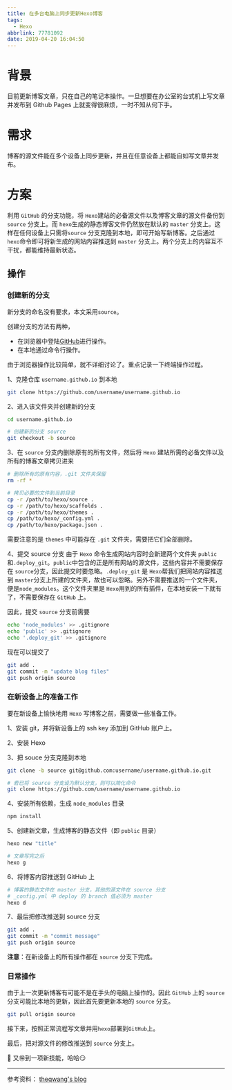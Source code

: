 ```yaml
---
title: 在多台电脑上同步更新Hexo博客
tags:
  - Hexo
abbrlink: 77781092
date: 2019-04-20 16:04:50
---
```


# 背景
目前更新博客文章，只在自己的笔记本操作。一旦想要在办公室的台式机上写文章并发布到
Github Pages 上就变得很麻烦，一时不知从何下手。


# 需求
博客的源文件能在多个设备上同步更新，并且在任意设备上都能自如写文章并发布。

# 方案
利用 `GitHub` 的分支功能，将 `Hexo`建站的必备源文件以及博客文章的源文件备份到 `source` 分支上。而 `hexo`生成的静态博客文件仍然放在默认的 `master` 分支上。这样在任何设备上只需将`source` 分支克隆到本地，即可开始写新博客。之后通过 `hexo`命令即可将新生成的网站内容推送到 `master` 分支上。两个分支上的内容互不干扰，都能维持最新状态。

## 操作

### 创建新的分支
新分支的命名没有要求，本文采用`source`。

创建分支的方法有两种，
- 在浏览器中登陆[GitHub](https://github.com)进行操作。
- 在本地通过命令行操作。

由于浏览器操作比较简单，就不详细讨论了。重点记录一下终端操作过程。

1、克隆仓库 `username.github.io` 到本地
```bash
git clone https://github.com/username/username.github.io
```

2、进入该文件夹并创建新的分支
```bash
cd username.github.io

# 创建新的分支 source
git checkout -b source
```

3、在 `source` 分支内删除原有的所有文件，然后将 `Hexo`
建站所需的必备文件以及所有的博客文章拷贝进来

```bash
# 删除所有的原有内容，.git 文件夹保留
rm -rf *

# 拷贝必要的文件到当前目录
cp -r /path/to/hexo/source .
cp -r /path/to/hexo/scaffolds .
cp -r /path/to/hexo/themes .
cp /path/to/hexo/_config.yml .
cp /path/to/hexo/package.json .
```

需要注意的是 `themes` 中可能存在 `.git` 文件夹，需要把它们全部删除。

4、提交 source 分支
由于 `Hexo` 命令生成网站内容时会新建两个文件夹 `public` 和`.deploy_git`。`public`中包含的正是所有网站的源文件，这些内容并不需要保存在 `source`分支，因此提交时要忽略。`.deploy_git` 是 `Hexo`帮我们把网站内容推送到 `master`分支上所建的文件夹，故也可以忽略。另外不需要推送的一个文件夹，便是`node_modules`。这个文件夹里是 `Hexo`用到的所有插件，在本地安装一下就有了，不需要保存在 `GitHub` 上。

因此，提交 `source` 分支前需要

```bash
echo 'node_modules' >> .gitignore
echo 'public' >> .gitignore
echo '.deploy_git' >> .gitignore
```

现在可以提交了

```bash
git add .
git commit -m "update blog files"
git push origin source
```

### 在新设备上的准备工作
要在新设备上愉快地用 `Hexo` 写博客之前，需要做一些准备工作。

1、安装 git，并将新设备上的 ssh key 添加到 GitHub 账户上。

2、安装 Hexo

3、把 souce 分支克隆到本地

```bash
git clone -b source git@github.com:username/username.github.io.git

# 若已将 source 分支设为默认分支，则可以简化命令
git clone https://github.com/username/username.github.io
```

4、安装所有依赖，生成 `node_modules` 目录
```bash
npm install
```

5、创建新文章，生成博客的静态文件（即 `public` 目录）
```bash
hexo new "title"

# 文章写完之后
hexo g
```

6、将博客内容推送到 GitHub 上
```bash
# 博客的静态文件在 master 分支，其他的源文件在 source 分支
# _config.yml 中 deploy 的 branch 值必须为 master
hexo d
```

7、最后把修改推送到 source 分支
```bash
git add .
git commit -m "commit message"
git push origin source
```

**注意**：在新设备上的所有操作都在 `source` 分支下完成。

### 日常操作
由于上一次更新博客有可能不是在手头的电脑上操作的。因此 `GitHub` 上的 `source` 分支可能比本地的更新，因此首先要更新本地的 `source` 分支。

```bash
git pull origin source
```

接下来，按照正常流程写文章并用`hexo`部署到`GitHub`上。

最后，把对源文件的修改推送到 `source` 分支上。


:clap: 又🉐️到一项新技能，哈哈:smirk:

---
参考资料：
[theqwang's blog](https://theqwang.github.io/2017/03/17/在多台电脑间使用hexo/#more)

